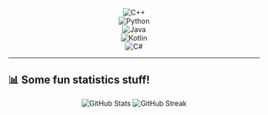 <div align="center">
  
  <img src="https://readme-typing-svg.herokuapp.com?font=Fira+Code&weight=500&size=20&pause=1500&color=00599C&center=true&vCenter=true&width=120&height=25&lines=C%2B%2B" alt="C++" />
  <br/>
  
  <img src="https://readme-typing-svg.herokuapp.com?font=Fira+Code&weight=500&size=20&pause=1500&color=3776AB&center=true&vCenter=true&width=120&height=25&lines=Python" alt="Python" />
  <br/>
  
  <img src="https://readme-typing-svg.herokuapp.com?font=Fira+Code&weight=500&size=20&pause=1500&color=ED8B00&center=true&vCenter=true&width=120&height=25&lines=Java" alt="Java" />
  <br/>
  
  <img src="https://readme-typing-svg.herokuapp.com?font=Fira+Code&weight=500&size=20&pause=1500&color=7F52FF&center=true&vCenter=true&width=120&height=25&lines=Kotlin" alt="Kotlin" />
  <br/>
  
  <img src="https://readme-typing-svg.herokuapp.com?font=Fira+Code&weight=500&size=20&pause=1500&color=239120&center=true&vCenter=true&width=120&height=25&lines=C%23" alt="C#" />
  <br/>

</div>

---

## 📊 Some fun statistics stuff!

<div align="center">
  
  <img src="https://github-readme-stats.vercel.app/api?username=gqwg2003&show_icons=true&theme=radical&hide_border=true&bg_color=0D1117&title_color=4F46E5&text_color=FFFFFF&icon_color=4F46E5" alt="GitHub Stats" />
  
  <img src="https://github-readme-streak-stats.herokuapp.com/?user=gqwg2003&theme=radical&hide_border=true&background=0D1117&stroke=4F46E5&ring=4F46E5&fire=4F46E5&currStreakNum=FFFFFF&currStreakLabel=4F46E5&sideNums=FFFFFF&sideLabels=4F46E5&dates=FFFFFF" alt="GitHub Streak" />
  
</div>

